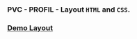 ### PVC - PROFIL - Layout `HTML` and `CSS`.

### [Demo Layout](https://alexpankov87.github.io/pvc-profil/)
